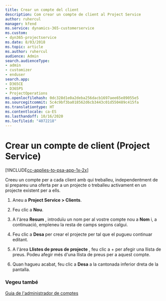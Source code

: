 ```yaml
---
title: Crear un compte del client
description: Com crear un compte de client al Project Service
author: ruhercul
manager: kfend
ms.service: dynamics-365-customerservice
ms.custom:
- dyn365-projectservice
ms.date: 8/03/2018
ms.topic: article
ms.author: ruhercul
audience: Admin
search.audienceType:
- admin
- customizer
- enduser
search.app:
- D365CE
- D365PS
- ProjectOperations
ms.openlocfilehash: 0dc328d1e0a2deba256dacb1697aee65e89055e5
ms.sourcegitcommit: 5c4c9bf3ba018562d6cb3443c01d550489c415fa
ms.translationtype: HT
ms.contentlocale: ca-ES
ms.lasthandoff: 10/16/2020
ms.locfileid: "4072218"
---
```

# <a name="create-a-customer-account-project-service"></a>Crear un compte de client (Project Service)

[!INCLUDE[cc-applies-to-psa-app-1x-2x](../includes/cc-applies-to-psa-app-1x-2x.md)]

Creeu un compte per a cada client amb qui treballeu, independentment de si prepareu una oferta per a un projecte o treballeu activament en un projecte existent per a ells.  
  
1.  Aneu a **Project Service > Clients**.  
  
2.  Feu clic a **Nou**.  
  
3.  A l'àrea **Resum** , introduïu un nom per al vostre compte nou a **Nom** i, a continuació, empleneu la resta de camps segons calgui.  
  
4.  Feu clic a **Desa** per crear el projecte per tal que el pugueu continuar editant.  
  
5.  A l'àrea **Llistes de preus de projecte** , feu clic a + per afegir una llista de preus. Podeu afegir més d'una llista de preus per a aquest compte.  
  
6.  Quan hagueu acabat, feu clic a **Desa** a la cantonada inferior dreta de la pantalla.  
  
### <a name="see-also"></a>Vegeu també  
 [Guia de l'administrador de comptes](../psa/account-manager-guide.md)
